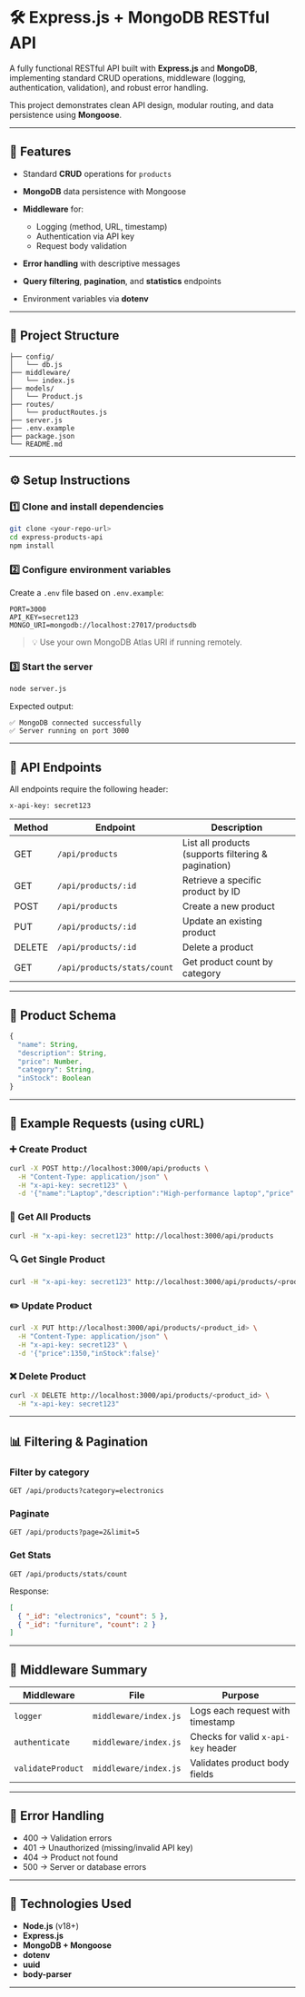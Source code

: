 # 🛠️ Express.js + MongoDB RESTful API

A fully functional RESTful API built with **Express.js** and **MongoDB**, implementing standard CRUD operations, middleware (logging, authentication, validation), and robust error handling.

This project demonstrates clean API design, modular routing, and data persistence using **Mongoose**.

---

## 🚀 Features

- Standard **CRUD** operations for `products`
- **MongoDB** data persistence with Mongoose
- **Middleware** for:

  - Logging (method, URL, timestamp)
  - Authentication via API key
  - Request body validation

- **Error handling** with descriptive messages
- **Query filtering**, **pagination**, and **statistics** endpoints
- Environment variables via **dotenv**

---

## 📁 Project Structure

```
├── config/
│   └── db.js
├── middleware/
│   └── index.js
├── models/
│   └── Product.js
├── routes/
│   └── productRoutes.js
├── server.js
├── .env.example
├── package.json
└── README.md
```

---

## ⚙️ Setup Instructions

### 1️⃣ Clone and install dependencies

```bash
git clone <your-repo-url>
cd express-products-api
npm install
```

### 2️⃣ Configure environment variables

Create a `.env` file based on `.env.example`:

```
PORT=3000
API_KEY=secret123
MONGO_URI=mongodb://localhost:27017/productsdb
```

> 💡 Use your own MongoDB Atlas URI if running remotely.

### 3️⃣ Start the server

```bash
node server.js
```

Expected output:

```
✅ MongoDB connected successfully
✅ Server running on port 3000
```

---

## 🧪 API Endpoints

All endpoints require the following header:

```
x-api-key: secret123
```

| Method | Endpoint                    | Description                                         |
| ------ | --------------------------- | --------------------------------------------------- |
| GET    | `/api/products`             | List all products (supports filtering & pagination) |
| GET    | `/api/products/:id`         | Retrieve a specific product by ID                   |
| POST   | `/api/products`             | Create a new product                                |
| PUT    | `/api/products/:id`         | Update an existing product                          |
| DELETE | `/api/products/:id`         | Delete a product                                    |
| GET    | `/api/products/stats/count` | Get product count by category                       |

---

## 🧩 Product Schema

```js
{
  "name": String,
  "description": String,
  "price": Number,
  "category": String,
  "inStock": Boolean
}
```

---

## 🧰 Example Requests (using cURL)

### ➕ Create Product

```bash
curl -X POST http://localhost:3000/api/products \
  -H "Content-Type: application/json" \
  -H "x-api-key: secret123" \
  -d '{"name":"Laptop","description":"High-performance laptop","price":1200,"category":"electronics","inStock":true}'
```

### 📜 Get All Products

```bash
curl -H "x-api-key: secret123" http://localhost:3000/api/products
```

### 🔍 Get Single Product

```bash
curl -H "x-api-key: secret123" http://localhost:3000/api/products/<product_id>
```

### ✏️ Update Product

```bash
curl -X PUT http://localhost:3000/api/products/<product_id> \
  -H "Content-Type: application/json" \
  -H "x-api-key: secret123" \
  -d '{"price":1350,"inStock":false}'
```

### ❌ Delete Product

```bash
curl -X DELETE http://localhost:3000/api/products/<product_id> \
  -H "x-api-key: secret123"
```

---

## 📊 Filtering & Pagination

### Filter by category

```
GET /api/products?category=electronics
```

### Paginate

```
GET /api/products?page=2&limit=5
```

### Get Stats

```
GET /api/products/stats/count
```

Response:

```json
[
  { "_id": "electronics", "count": 5 },
  { "_id": "furniture", "count": 2 }
]
```

---

## 🧱 Middleware Summary

| Middleware        | File                  | Purpose                             |
| ----------------- | --------------------- | ----------------------------------- |
| `logger`          | `middleware/index.js` | Logs each request with timestamp    |
| `authenticate`    | `middleware/index.js` | Checks for valid `x-api-key` header |
| `validateProduct` | `middleware/index.js` | Validates product body fields       |

---

## 🐞 Error Handling

- 400 → Validation errors
- 401 → Unauthorized (missing/invalid API key)
- 404 → Product not found
- 500 → Server or database errors

---

## 🧰 Technologies Used

- **Node.js** (v18+)
- **Express.js**
- **MongoDB + Mongoose**
- **dotenv**
- **uuid**
- **body-parser**

---
